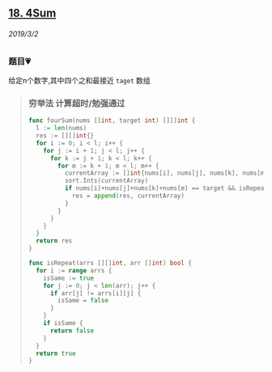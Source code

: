## [18. 4Sum](https://leetcode.com/problems/4sum/)

###### 2019/3/2


### 题目💗
给定n个数字,其中四个之和最接近 `taget` 数组

> ### 穷举法 计算超时/勉强通过
> ```go
> func fourSum(nums []int, target int) [][]int {
>   l := len(nums)
>   res := [][]int{}
>   for i := 0; i < l; i++ {
>     for j := i + 1; j < l; j++ {
>       for k := j + 1; k < l; k++ {
>         for m := k + 1; m < l; m++ {
>           currentArray := []int{nums[i], nums[j], nums[k], nums[m]}
>           sort.Ints(currentArray)
>           if nums[i]+nums[j]+nums[k]+nums[m] == target && isRepeat(res, currentArray) {
>             res = append(res, currentArray)
>           }
>         }
>       }
>     }
>   }
>   return res
> }
> 
> func isRepeat(arrs [][]int, arr []int) bool {
>   for i := range arrs {
>     isSame := true
>     for j := 0; j < len(arr); j++ {
>       if arr[j] != arrs[i][j] {
>         isSame = false
>       }
>     }
>     if isSame {
>       return false
>     }
>   }
>   return true
> }
> ```

